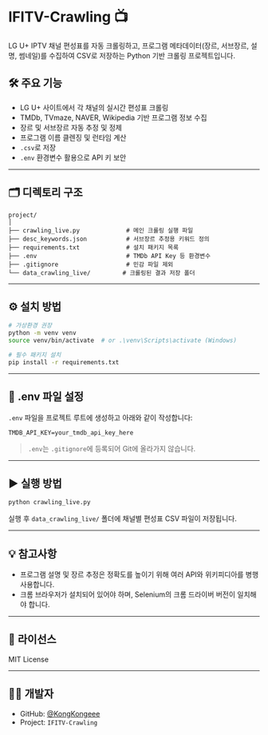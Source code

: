 # IFITV-Crawling 📺

LG U+ IPTV 채널 편성표를 자동 크롤링하고, 프로그램 메타데이터(장르, 서브장르, 설명, 썸네일)를 수집하여 CSV로 저장하는 Python 기반 크롤링 프로젝트입니다.

## 🛠 주요 기능

- LG U+ 사이트에서 각 채널의 실시간 편성표 크롤링
- TMDb, TVmaze, NAVER, Wikipedia 기반 프로그램 정보 수집
- 장르 및 서브장르 자동 추정 및 정제
- 프로그램 이름 클렌징 및 런타임 계산
- `.csv`로 저장
- `.env` 환경변수 활용으로 API 키 보안

---

## 🗂 디렉토리 구조

```
project/
│
├── crawling_live.py             # 메인 크롤링 실행 파일
├── desc_keywords.json           # 서브장르 추정용 키워드 정의
├── requirements.txt             # 설치 패키지 목록
├── .env                         # TMDb API Key 등 환경변수
├── .gitignore                   # 민감 파일 제외
└── data_crawling_live/         # 크롤링된 결과 저장 폴더
```

---

## ⚙️ 설치 방법

```bash
# 가상환경 권장
python -m venv venv
source venv/bin/activate  # or .\venv\Scripts\activate (Windows)

# 필수 패키지 설치
pip install -r requirements.txt
```

---

## 🔐 .env 파일 설정

`.env` 파일을 프로젝트 루트에 생성하고 아래와 같이 작성합니다:

```
TMDB_API_KEY=your_tmdb_api_key_here
```

> `.env`는 `.gitignore`에 등록되어 Git에 올라가지 않습니다.

---

## ▶️ 실행 방법

```bash
python crawling_live.py
```

실행 후 `data_crawling_live/` 폴더에 채널별 편성표 CSV 파일이 저장됩니다.

---

## 💡 참고사항

- 프로그램 설명 및 장르 추정은 정확도를 높이기 위해 여러 API와 위키피디아를 병행 사용합니다.
- 크롬 브라우저가 설치되어 있어야 하며, Selenium의 크롬 드라이버 버전이 일치해야 합니다.

---

## 📜 라이선스

MIT License

---

## 👨‍💻 개발자

- GitHub: [@KongKongeee](https://github.com/KongKongeee)
- Project: `IFITV-Crawling`
